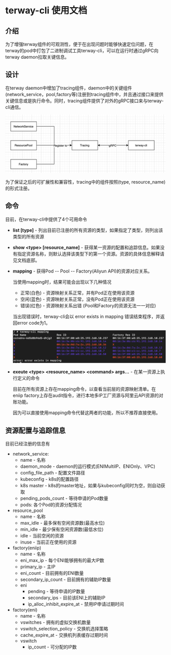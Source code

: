 # terway-cli 使用文档

## 介绍

为了增强terway组件的可观测性，便于在出现问题时能够快速定位问题，在terway的pod中打包了二进制调试工具terway-cli，可以在运行时通过gRPC向terway daemon拉取关键信息。

## 设计

在terway daemon中增加了tracing组件，daemon中的关键组件(network_service，pool,factory等)注册到tracing组件中，并且通过接口来提供关键信息或是执行命令。同时，tracing组件提供了对外的gRPC接口来与terway-cli通信。

![image-20200617110159931](images/terway_tracing.png)

为了保证之后的可扩展性和兼容性，tracing中的组件按照\(type, resource_name\)的形式注册。

## 命令

目前，在terway-cli中提供了4个可用命令

- **list [type]** - 列出目前已注册的所有资源的类型，如果指定了类型，则列出该类型的所有资源

- **show \<type\> [resource_name]** - 获得某一资源的配置和追踪信息。如果没有指定资源名称，则默认选择该类型下的第一个资源。资源的具体信息解释请见文档底部。

- **mapping** - 获得Pod -- Pool -- Factory(Aliyun API)的资源对应关系。

  当使用mapping时，结果可能会出现以下几种情况

  - 正常(白色) - 资源映射关系正常，并有Pod正在使用该资源
  - 空闲(蓝色) - 资源映射关系正常，没有Pod正在使用该资源
  - 错误(红色) - 资源映射关系出错 (Pool和Factory的资源无法一一对应)

  当出现错误时，terway-cli会以 error exists in mapping 错误结束程序，并返回error code为1。
  
  ![image-20200617114750605](images/terway_cli_mapping.png)
  
- **exeute \<type\> \<resource_name\> \<command\> args...**  - 在某一资源上执行定义的命令

  目前在所有资源上存在mapping命令，以查看当前层的资源映射清单。在eniip factory上存在audit指令，进行本地多IP工厂资源与阿里云API资源的对账功能。

  因为可以直接使用mapping命令代替这两者的功能，所以不推荐直接使用。 

## 资源配置与追踪信息

目前已经注册的信息有

- network_service: 
  - name - 名称
  - daemon_mode - daemon的运行模式(ENIMultiIP、ENIOnly、VPC)
  - config_file_path - 配置文件路径
  - kubeconfig - k8s的配置路径
  - k8s master - k8s的master地址，如果与kubeconfig同时为空，则自动获取
  - pending_pods_count - 等待申请的Pod数量
  - pods: 各个Pod的资源分配情况
- resource_pool
  - name - 名称
  - max_idle - 最多保有空闲资源数(最高水位)
  - min_idle - 最少保有空闲资源数(最低水位)
  - idle - 当前空闲的资源
  - inuse - 当前正在使用的资源
- factory(eniip)
  - name - 名称
  - eni_max_ip - 每个ENI能够拥有的最大IP数
  - primary_ip - 主IP
  - eni_count - 目前拥有的ENI数量
  - secondary_ip_count - 目前拥有的辅助IP数量
  - eni
    - pending - 等待申请的IP数量
    - secondary_ips - 目前该ENI上的辅助IP
    - ip_alloc_inhibit_expire_at - 禁用IP申请过期时间
- factory(eni)
  - name - 名称
  - vswitches - 拥有的虚拟交换机数量
  - vswitch_selection_policy - 交换机选择策略
  - cache_expire_at - 交换机列表缓存过期时间
  - vswitch
    - ip_count - 可分配的IP数

